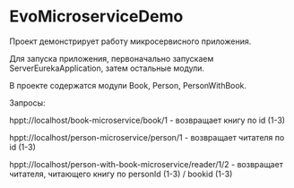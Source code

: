 # EvoMicroserviceDemo
Проект демонстрирует работу микросервисного приложения.

Для запуска приложения, первоначально запускаем ServerEurekaApplication, затем остальные модули.

В проекте содержатся модули Book, Person, PersonWithBook.

Запросы:

hppt://localhost/book-microservice/book/1 - возвращает книгу по id (1-3)

hppt://localhost/person-microservice/person/1 - возвращает читателя по id (1-3)

hppt://localhost/person-with-book-microservice/reader/1/2 - возвращает читателя, читающего книгу по personId (1-3) / bookid (1-3) 
